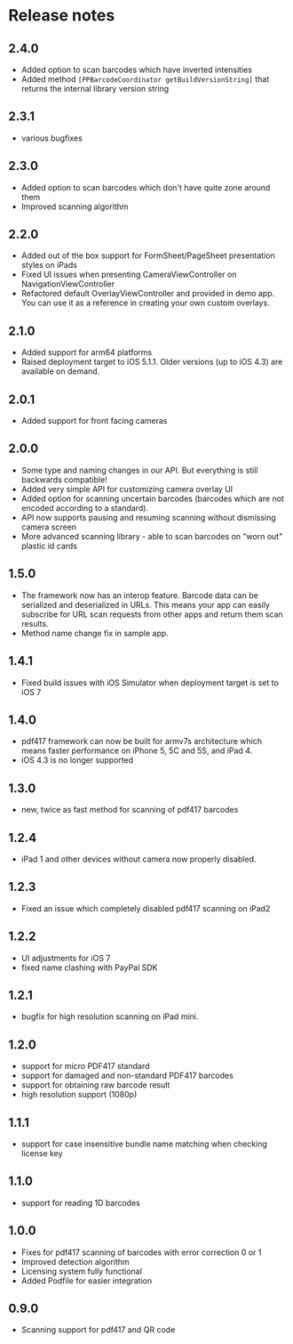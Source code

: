 # Release notes

## 2.4.0
- Added option to scan barcodes which have inverted intensities
- Added method `[PPBarcodeCoordinator getBuildVersionString]` that returns the internal library version string

## 2.3.1
- various bugfixes

## 2.3.0
- Added option to scan barcodes which don't have quite zone around them
- Improved scanning algorithm

## 2.2.0
- Added out of the box support for FormSheet/PageSheet presentation styles on iPads
- Fixed UI issues when presenting CameraViewController on NavigationViewController
- Refactored default OverlayViewController and provided in demo app. You can use it as a reference in creating your own custom overlays.

## 2.1.0
- Added support for arm64 platforms
- Raised deployment target to iOS 5.1.1. Older versions (up to iOS 4.3) are available on demand.

## 2.0.1
- Added support for front facing cameras

## 2.0.0
- Some type and naming changes in our API. But everything is still backwards compatible!
- Added very simple API for customizing camera overlay UI
- Added option for scanning uncertain barcodes (barcodes which are not encoded according to a standard). 
- API now supports pausing and resuming scanning without dismissing camera screen
- More advanced scanning library - able to scan barcodes on "worn out" plastic id cards

## 1.5.0
- The framework now has an interop feature. Barcode data can be serialized and deserialized in URLs. This means your app can easily subscribe for URL scan requests from other apps and return them scan results.
- Method name change fix in sample app.

## 1.4.1
- Fixed build issues with iOS Simulator when deployment target is set to iOS 7

## 1.4.0
- pdf417 framework can now be built for armv7s architecture which means faster performance on iPhone 5, 5C and 5S, and iPad 4.
- iOS 4.3 is no longer supported

## 1.3.0
- new, twice as fast method for scanning of pdf417 barcodes

## 1.2.4
- iPad 1 and other devices without camera now properly disabled.

## 1.2.3
- Fixed an issue which completely disabled pdf417 scanning on iPad2

## 1.2.2
- UI adjustments for iOS 7
- fixed name clashing with PayPal SDK

## 1.2.1
- bugfix for high resolution scanning on iPad mini.

## 1.2.0
- support for micro PDF417 standard
- support for damaged and non-standard PDF417 barcodes
- support for obtaining raw barcode result
- high resolution support (1080p)

## 1.1.1
- support for case insensitive bundle name matching when checking license key

## 1.1.0
- support for reading 1D barcodes

## 1.0.0
- Fixes for pdf417 scanning of barcodes with error correction 0 or 1
- Improved detection algorithm
- Licensing system fully functional
- Added Podfile for easier integration

## 0.9.0
- Scanning support for pdf417 and QR code
